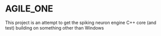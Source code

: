 # AGILE_ONE
This project is an attempt to get the spiking neuron engine C++ core (and test) building on something other than Windows
